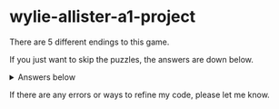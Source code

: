 # wylie-allister-a1-project

There are 5 different endings to this game.

If you just want to skip the puzzles, the answers are down below.
<details>
  <summary>Answers below</summary>
The answer to the waterfall door is left gold, right silver. The clue is written on the lever tree, Au being gold and Ag being silver.

To appease the unicorn, you must take between 1 and 10 berries, no more, no less.
</details>

If there are any errors or ways to refine my code, please let me know.
